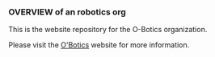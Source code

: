 ### OVERVIEW  of an robotics org
This is the website repository for the O-Botics organization.

Please visit the [O'Botics](http://o-botics.org) website for more information.
